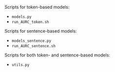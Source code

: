 Scripts for token-based models:

- ```models.py```
- ```run_AURC_token.sh```

Scripts for sentence-based models:
- ```models_sentence.py```
- ```run_AURC_sentence.sh```

Scripts for both token- and sentence-based models:
- ```utils.py```
